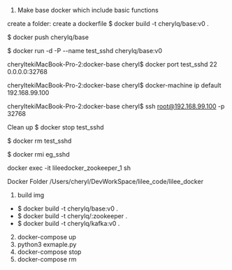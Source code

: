 1. Make base docker which include basic functions

create a folder: 
create a dockerfile
$ docker build -t cherylq/base:v0 .

$ docker push cherylq/base

$ docker run -d -P --name test_sshd cherylq/base:v0

cheryltekiMacBook-Pro-2:docker-base cheryl$ docker port test_sshd 22
0.0.0.0:32768

cheryltekiMacBook-Pro-2:docker-base cheryl$ docker-machine ip default
192.168.99.100

cheryltekiMacBook-Pro-2:docker-base cheryl$ ssh root@192.168.99.100 -p 32768

Clean up
$ docker stop test_sshd

$ docker rm test_sshd

$ docker rmi eg_sshd

docker exec -it lileedocker_zookeeper_1 sh

Docker Folder /Users/cheryl/DevWorkSpace/lilee_code/lilee_docker
1. build img
- $ docker build -t cherylq/base:v0 .
- $ docker build -t cherylq/:zookeeper .
- $ docker build -t cherylq/kafka:v0 .

2. docker-compose up
3. python3 exmaple.py
4. docker-compose stop
5. docker-compose rm

